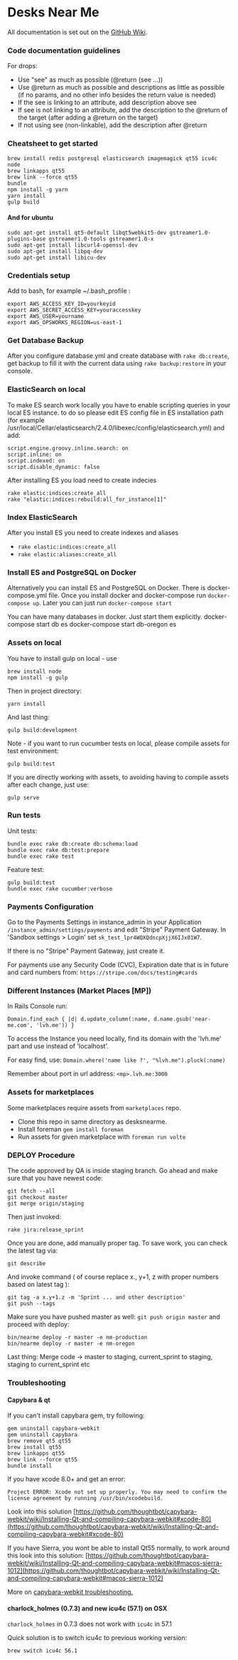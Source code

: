 # Desks Near Me

All documentation is set out on the [GitHub Wiki](https://github.com/mdyd-dev/desksnearme/wiki).

### Code documentation guidelines

For drops:

* Use "see" as much as possible (@return (see ...))
* Use @return as much as possible and descriptions as little as possible (if no params, and no other info besides the return value is needed)
* If the see is linking to an attribute, add description above see
* If see is not linking to an attribute, add the description to the @return of the target (after adding a @return on the target)
* If not using see (non-linkable), add the description after @return

### Cheatsheet to get started

```
brew install redis postgresql elasticsearch imagemagick qt55 icu4c node
brew linkapps qt55
brew link --force qt55
bundle
npm install -g yarn
yarn install
gulp build
```

#### And for ubuntu

```
sudo apt-get install qt5-default libqt5webkit5-dev gstreamer1.0-plugins-base gstreamer1.0-tools gstreamer1.0-x
sudo apt-get install libcurl4-openssl-dev
sudo apt-get install libpq-dev
sudo apt-get install libicu-dev
```

### Credentials setup

Add to bash, for example ~/.bash_profile :

    export AWS_ACCESS_KEY_ID=yourkeyid
    export AWS_SECRET_ACCESS_KEY=youraccesskey
    export AWS_USER=yourname
    export AWS_OPSWORKS_REGION=us-east-1

### Get Database Backup

After you configure database.yml and create database with `rake db:create`, get backup to fill it with the current
data using `rake backup:restore` in your console.

### ElasticSearch on local

To make ES search work locally you have to enable scripting queries in your local ES instance. to do so please edit ES config file in ES installation path (for example /usr/local/Cellar/elasticsearch/2.4.0/libexec/config/elasticsearch.yml) and add:

    script.engine.groovy.inline.search: on
    script.inline: on
    script.indexed: on
    script.disable_dynamic: false

After installing ES you load need to create indecies

    rake elastic:indices:create_all
    rake "elastic:indices:rebuild:all_for_instance[1]"

### Index ElasticSearch

After you install ES you need to create indexes and aliases
  - `rake elastic:indices:create_all`
  - `rake elastic:aliases:create_all `

### Install ES and PostgreSQL on Docker

Alternatively you can install ES and PostgreSQL on Docker. There is docker-compose.yml file.
Once you install docker and docker-compose run `docker-compose up`. Later you can just run `docker-compose start`

You can have many databases in docker. Just start them explicitly.
    docker-compose start db es
    docker-compose start db-oregon es

### Assets on local

You have to install gulp on local - use

    brew install node
    npm install -g gulp

Then in project directory:

    yarn install

And last thing:

    gulp build:development

Note - if you want to run cucumber tests on local, please compile assets for test environment:

    gulp build:test

If you are directly working with assets, to avoiding having to compile assets after each change, just use:

    gulp serve

### Run tests

Unit tests:

    bundle exec rake db:create db:schema:load
    bundle exec rake db:test:prepare
    bundle exec rake test

Feature test:

    gulp build:test
    bundle exec rake cucumber:verbose

### Payments Configuration

Go to the Payments Settings in instance_admin in your Application `/instance_admin/settings/payments` and edit
"Stripe" Payment Gateway. In 'Sandbox settings > Login' set `sk_test_lpr4WQXQdncpXjjX6IJx01W7`.

If there is no "Stripe" Payment Gateway, just create it.

For payments use any Security Code (CVC), Expiration date that is in future and card numbers from: `https://stripe.com/docs/testing#cards`

### Different Instances (Market Places [MP])

In Rails Console run:

    Domain.find_each { |d| d.update_column(:name, d.name.gsub('near-me.com', 'lvh.me')) }

To access the Instance you need locally, find its domain with the 'lvh.me' part and use instead of 'localhost'.

For easy find, use: `Domain.where('name like ?', "%lvh.me").pluck(:name)`

Remember about port in url address: `<mp>.lvh.me:3000`

### Assets for marketplaces

Some marketplaces require assets from `marketplaces` repo.

* Clone this repo in same directory as desksnearme.
* Install foreman `gem install foreman`
* Run assets for given marketplace with `foreman run volte`

### DEPLOY Procedure

The code approved by QA is inside staging branch. Go ahead and make sure that you have newest code:

    git fetch --all
    git checkout master
    git merge origin/staging

Then just invoked:

    rake jira:release_sprint

Once you are done, add manually proper tag. To save work, you can check the latest tag via:

    git describe

And invoke command ( of course replace x., y+1, z with proper numbers based on latest tag ):

    git tag -a x.y+1.z -m 'Sprint ... and other description'
    git push --tags

Make sure you have pushed master as well: `git push origin master` and proceed with deploy:

    bin/nearme deploy -r master -e nm-production
    bin/nearme deploy -r master -e nm-oregon

Last thing: Merge code -> master to staging, current_sprint to staging, staging to current_sprint etc

### Troubleshooting

#### Capybara & qt
If you can't install capybara gem, try following:
```
gem uninstall capybara-webkit
gem uninstall capybara
brew remove qt5 qt55
brew install qt55
brew linkapps qt55
brew link --force qt55
bundle install
```

If you have xcode 8.0+ and get an error:

    Project ERROR: Xcode not set up properly. You may need to confirm the license agreement by running /usr/bin/xcodebuild.

Look into this solution [https://github.com/thoughtbot/capybara-webkit/wiki/Installing-Qt-and-compiling-capybara-webkit#xcode-80](https://github.com/thoughtbot/capybara-webkit/wiki/Installing-Qt-and-compiling-capybara-webkit#xcode-80)

If you have Sierra, you wont be able to install Qt55 normally, to work around this look into this solution: [https://github.com/thoughtbot/capybara-webkit/wiki/Installing-Qt-and-compiling-capybara-webkit#macos-sierra-1012](https://github.com/thoughtbot/capybara-webkit/wiki/Installing-Qt-and-compiling-capybara-webkit#macos-sierra-1012)

More on [capybara-webkit troubleshooting.](https://github.com/thoughtbot/capybara-webkit/wiki/Installing-Qt-and-compiling-capybara-webkit)

#### charlock_holmes (0.7.3) and new icu4c (57.1) on OSX

`charlock_holmes` in 0.7.3 does not work with `icu4c` in 57.1

Quick solution is to switch icu4c to previous working version:

    brew switch icu4c 56.1
